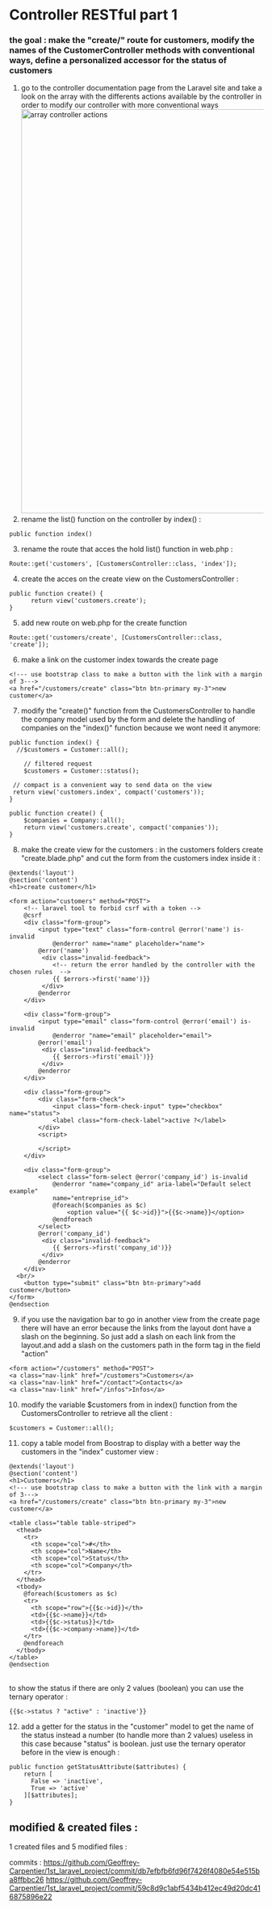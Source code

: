 

# Controller RESTful part 1

### the goal : make the "create/" route for customers, modify the names of the CustomerController methods with conventional ways, define a personalized accessor for the status of customers

1) go to the controller documentation page from the Laravel site and take a look on the array with
the differents actions available by the controller in order to modify our controller with more conventional ways
<img src="https://github.com/Geoffrey-Carpentier/formation_laravel_5.8/blob/main/img/array_controller_actions.JPG" alt="array controller actions" width="800"><br/>
2) rename the list() function on the controller by  index() :

~~~
public function index()
~~~

3) rename the route that acces the hold list() function in web.php :
~~~
Route::get('customers', [CustomersController::class, 'index']);
~~~

4) create the acces on the create view on the CustomersController :
~~~
public function create() {
      return view('customers.create');
}
~~~

5) add new route on web.php for the create function
~~~
Route::get('customers/create', [CustomersController::class, 'create']);
~~~

6) make a link on the customer index towards the create page
~~~
<!--- use bootstrap class to make a button with the link with a margin of 3--->
<a href="/customers/create" class="btn btn-primary my-3">new customer</a>
~~~

7) modify the "create()" function from the CustomersController to handle the company model used by the form and delete 
the handling of companies on the "index()" function because we wont need it anymore:
~~~
public function index() {
  //$customers = Customer::all();

    // filtered request
    $customers = Customer::status();

 // compact is a convenient way to send data on the view
 return view('customers.index', compact('customers'));
}

public function create() {
    $companies = Company::all();
    return view('customers.create', compact('companies'));
}
~~~

8) make the create view for the customers : in the customers folders create "create.blade.php" and cut the form 
from the customers index inside it :
~~~
@extends('layout')
@section('content')
<h1>create customer</h1>

<form action="customers" method="POST">
	<!-- laravel tool to forbid csrf with a token -->
	@csrf
	<div class="form-group">
		<input type="text" class="form-control @error('name') is-invalid 
			@enderror" name="name" placeholder="name">
		@error('name')
		 <div class="invalid-feedback">
		 	<!-- return the error handled by the controller with the chosen rules  -->
      		{{ $errors->first('name')}}
   		 </div>
   		@enderror
   	</div>

	<div class="form-group">
		<input type="email" class="form-control @error('email') is-invalid 
			@enderror "name="email" placeholder="email">
		@error('email')
		 <div class="invalid-feedback">
      		{{ $errors->first('email')}}
   		 </div>
   		@enderror
	</div>

	<div class="form-group">
		<div class="form-check">
  			<input class="form-check-input" type="checkbox" name="status">
  			<label class="form-check-label">active ?</label>
		</div>
		<script>
			
		</script>
	</div>

	<div class="form-group">
		<select class="form-select @error('company_id') is-invalid 
			@enderror "name="company_id" aria-label="Default select example" 
			name="entreprise_id">
			@foreach($companies as $c)
		  		<option value="{{ $c->id}}">{{$c->name}}</option>
		 	@endforeach
		</select>
		@error('company_id')
		 <div class="invalid-feedback">
      		{{ $errors->first('company_id')}}
   		 </div>
   		@enderror
	</div>
  <br/>
	<button type="submit" class="btn btn-primary">add customer</button>	
</form>
@endsection

~~~

9) if you use the navigation bar to go in another view from the create page there will have an error because the
links from the layout dont have a slash on the beginning. So just add a slash on each link from the layout.and add 
a slash on the customers path in the form tag in the field "action"
~~~
<form action="/customers" method="POST">
<a class="nav-link" href="/customers">Customers</a>
<a class="nav-link" href="/contact">Contacts</a>
<a class="nav-link" href="/infos">Infos</a>
~~~

10) modify the variable $customers from in index() function from the CustomersController to retrieve all the client :
~~~
$customers = Customer::all();
~~~

11) copy a table model from Boostrap to display with a better way the customers in the "index" customer view :
~~~
@extends('layout')
@section('content')
<h1>Customers</h1>
<!--- use bootstrap class to make a button with the link with a margin of 3--->
<a href="/customers/create" class="btn btn-primary my-3">new customer</a>

<table class="table table-striped">
  <thead>
    <tr>
      <th scope="col">#</th>
      <th scope="col">Name</th>
      <th scope="col">Status</th>
      <th scope="col">Company</th>
    </tr>
  </thead>
  <tbody>
  	@foreach($customers as $c)
    <tr>
      <th scope="row">{{$c->id}}</th>
      <td>{{$c->name}}</td>
      <td>{{$c->status}}</td>
      <td>{{$c->company->name}}</td>
    </tr>
    @endforeach
  </tbody>
</table>
@endsection
~~~

<br/> to show the status if there are only 2 values (boolean) you can use the ternary operator :
~~~
{{$c->status ? "active" : 'inactive'}}
~~~

12) add a getter for the status in the "customer" model to get the name of the status instead a number (to handle more than 2 values)
useless in this case because "status" is boolean. just use the ternary operator before in the view is enough :
~~~
public function getStatusAttribute($attributes) {
    return [
      False => 'inactive',
      True => 'active'
    ][$attributes];
}
~~~

modified & created files :
--------------------------------
1 created files and 5 modified files : 


commits : 
https://github.com/Geoffrey-Carpentier/1st_laravel_project/commit/db7efbfb6fd96f7426f4080e54e515ba8ffbbc26
https://github.com/Geoffrey-Carpentier/1st_laravel_project/commit/59c8d9c1abf5434b412ec49d20dc416875896e22




